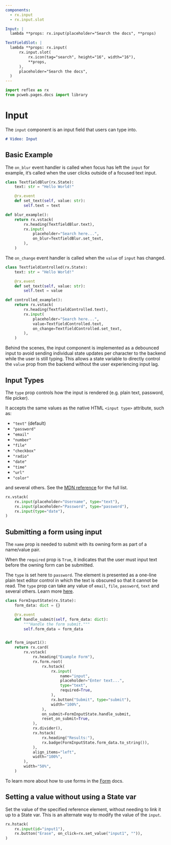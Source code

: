 ```yaml
---
components:
  - rx.input
  - rx.input.slot

Input: |
  lambda **props: rx.input(placeholder="Search the docs", **props)

TextFieldSlot: |
  lambda **props: rx.input(
      rx.input.slot(
          rx.icon(tag="search", height="16", width="16"),
          **props,
      ),
      placeholder="Search the docs",
  )
---
```


```python exec
import reflex as rx
from pcweb.pages.docs import library
```

# Input

The `input` component is an input field that users can type into.

```md video https://youtube.com/embed/ITOZkzjtjUA?start=1517&end=1869
# Video: Input
```

## Basic Example

The `on_blur` event handler is called when focus has left the `input` for example, it’s called when the user clicks outside of a focused text input.

```python demo exec
class TextfieldBlur(rx.State):
    text: str = "Hello World!"

    @rx.event
    def set_text(self, value: str):
        self.text = text

def blur_example():
    return rx.vstack(
        rx.heading(TextfieldBlur.text),
        rx.input(
            placeholder="Search here...",
            on_blur=TextfieldBlur.set_text,
        ),
    )
```

The `on_change` event handler is called when the `value` of `input` has changed.

```python demo exec
class TextfieldControlled(rx.State):
    text: str = "Hello World!"

    @rx.event
    def set_text(self, value: str):
        self.text = value

def controlled_example():
    return rx.vstack(
        rx.heading(TextfieldControlled.text),
        rx.input(
            placeholder="Search here...",
            value=TextfieldControlled.text,
            on_change=TextfieldControlled.set_text,
        ),
    )
```

Behind the scenes, the input component is implemented as a debounced input to avoid sending individual state updates per character to the backend while the user is still typing. This allows a state variable to directly control the `value` prop from the backend without the user experiencing input lag.

## Input Types

The `type` prop controls how the input is rendered (e.g. plain text, password, file picker).

It accepts the same values as the native HTML `<input type>` attribute, such as:

- `"text"` (default)
- `"password"`
- `"email"`
- `"number"`
- `"file"`
- `"checkbox"`
- `"radio"`
- `"date"`
- `"time"`
- `"url"`
- `"color"`

and several others. See the [MDN reference](https://developer.mozilla.org/en-US/docs/Web/HTML/Element/input#input_types) for the full list.

```python demo
rx.vstack(
    rx.input(placeholder="Username", type="text"),
    rx.input(placeholder="Password", type="password"),
    rx.input(type="date"),
)
```

## Submitting a form using input

The `name` prop is needed to submit with its owning form as part of a name/value pair.

When the `required` prop is `True`, it indicates that the user must input text before the owning form can be submitted.

The `type` is set here to `password`. The element is presented as a one-line plain text editor control in which the text is obscured so that it cannot be read. The `type` prop can take any value of `email`, `file`, `password`, `text` and several others. Learn more [here](https://developer.mozilla.org/en-US/docs/Web/HTML/Element/input).

```python demo exec
class FormInputState(rx.State):
    form_data: dict = {}

    @rx.event
    def handle_submit(self, form_data: dict):
        """Handle the form submit."""
        self.form_data = form_data


def form_input1():
    return rx.card(
        rx.vstack(
            rx.heading("Example Form"),
            rx.form.root(
                rx.hstack(
                    rx.input(
                        name="input",
                        placeholder="Enter text...",
                        type="text",
                        required=True,
                    ),
                    rx.button("Submit", type="submit"),
                    width="100%",
                ),
                on_submit=FormInputState.handle_submit,
                reset_on_submit=True,
            ),
            rx.divider(),
            rx.hstack(
                rx.heading("Results:"),
                rx.badge(FormInputState.form_data.to_string()),
            ),
            align_items="left",
            width="100%",
        ),
        width="50%",
    )
```

To learn more about how to use forms in the [Form]({library.forms.form.path}) docs.

## Setting a value without using a State var

Set the value of the specified reference element, without needing to link it up to a State var. This is an alternate way to modify the value of the `input`.

```python demo
rx.hstack(
    rx.input(id="input1"),
    rx.button("Erase", on_click=rx.set_value("input1", "")),
)
```
